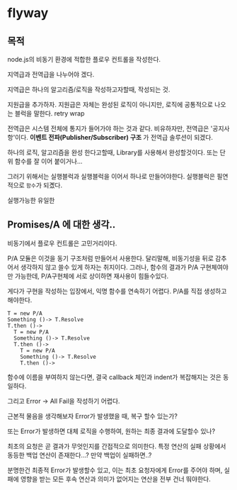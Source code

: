 flyway
========

## 목적

node.js의 비동기 환경에 적합한 플로우 컨트롤을 작성한다.


지역급과 전역급을 나누어야 겠다.


지역급은 하나의 알고리즘/로직을 작성하고자할때, 작성되는 것.


지원급을 추가하자. 지원급은 자체는 완성된 로직이 아니지만, 로직에 공통적으로 나오는 블럭을 말한다.
retry
wrap

전역급은 시스템 전체에 통지가 들어가야 하는 것과 같다.
비유하자만, 전역급은 '공지사항'이다.
**이벤트 전파(Publisher/Subscriber) 구조** 가 전역급 솔루션이 되겠다. 


하나의 로직, 알고리즘을 완성 한다고할때, Library를 사용해서 완성할것이다.
또는 단위 함수를 잘 이어 붙이거나...

그러기 위해서는 실행블럭과 실행블럭을 이어서 하나로 만들어야한다.
실행블럭은 필연적으로  `함수`가 되곘다. 

실행가능한 유일한  


## Promises/A 에 대한 생각..

비동기에서 플로우 컨트롤은 고민거리이다.

P/A 모듈은 이것을 동기 구조처럼 만들어서 사용한다. 달리말해, 비동기성을 뒤로 감추어서 생각하지 않고 쓸수 있게 하자는 취지이다.
그러나, 함수의 결과가 P/A 구현체여야만 가능한데, P/A구현체에 서로 상이하면 재사용이 힘들수있다.

게다가 구현을 작성하는 입장에서, 익명 함수를 연속하기 어렵다.
P/A를 직접 생성하고 해야한다.

```
T = new P/A
Something ()-> T.Resolve
T.then ()->
  T = new P/A
  Something ()-> T.Resolve
  T.then ()->
    T = new P/A
    Something ()-> T.Resolve
    T.then ()->

```
함수에 이름을 부여하지 않는다면, 결국 callback 체인과 indent가 복잡해지는 것은 동일하다.


그리고 Error -> All Fail을 작성하기 어렵다.

근본적 물음을 생각해보자 Error가 발생했을 때, 복구 할수 있는가? 

또는 Error가 발생하면 대체 로직을 수행하여, 원하는 최종 결과에 도달할수 있나?

최초의 요청은 곧  결과가 무엇인지를 간접적으로 의미한다. 특정 연산의 실패 상황에서 동등한 백업 연산이 존재한다...?  만약 백업이 실패하면..? 

분명한건 최종적 Error가 발생할수 있고, 이는 최초 요청자에게 Error를 주어야 하며, 실패에 영향을 받는 모든 후속 연산과 의미가 없어지는 연산을 전부 건너 뚸야한다.   
  